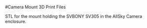 #Camera Mount 3D Print Files

STL for the mount holding the SVBONY SV305 in the AllSky Camera enclosure.
